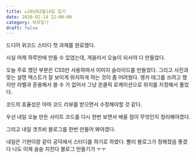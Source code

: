 ```yaml
---
title: ✒️20년02월14일 일기
date: 2020-02-14 22:00:00
category: 하루일기
draft: false
---
```


드디어 위코드 스터디 첫 과제를 완료했다.

사실 어제 하루만에 만들 수 있었는데, 게을러서 오늘이 되서야 다 만들었다.

오늘 주로 했던 부분은 CSS만 사용하여서 이미지 슬라이드를 만들었다. 그리고 사진과 맞는 설명 텍스트가 잘 보이게 위치하게 하는 것이 좀 어려웠다. 앵카 태그를 쓰려고 했지만 라벨과 혼용해서 쓸 수 가 없어서 그냥 온클릭 로케이션으로 위치를 지정해서 풀었다.

코드의 효율성은 아마 코드 리뷰를 받으면서 수정해야할 것 같다.

우선 내일 오늘 만든 사이트 코드를 다시 한번 보면서 배울 점이 무엇인지 정리해야겠다.

그리고 내일 갯츠비 블로그를 한번 만들어 봐야겠다.

내일은 기현이랑 같이 공덕에서 스터디를 하기로 하였다. 빨리 블로그가 정해졌음 좋겠다 나도 이제 슬슬 지친다 블로그 만들기가 ㅜㅜ